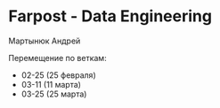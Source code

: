 # Farpost - Data Engineering
Мартынюк Андрей

Перемещение по веткам:
- 02-25 (25 февраля)
- 03-11 (11 марта)
- 03-25 (25 марта)
